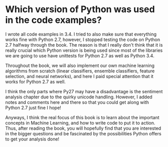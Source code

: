 # Which version of Python was used in the code examples?

I wrote all code examples in 3.4. I tried to also make sure that everything works fine
with Python 2.7, however, I stopped testing the code on Python 2.7 halfway through the
book. The reason is that I really don't think that it is really crucial which Python
version is being used since most of the libraries we are going to use have unittests
for Python 2.7 as well as Python 3.4.

Throughout the book, we will also implement our own machine learning algorithms from scratch
(linear classifiers, ensemble classifiers, feature selection, and neural networks), and here I paid
special attention that it works for Python 2.7 as well.

I think the only parts where Py27 may have a disadvantage is the sentiment analysis chapter
due to the quirky unicode handling. However, I added notes and comments here and there so
that you could get along with Python 2.7 just fine I hope!

Anyways, I think the real focus of this book is to learn about the important concepts in Machine Learning,
and how to write code to put it to action. Thus, after reading the book, you will hopefully find that
you are interested in the bigger questions and be fascinated by the possibilities Python offers to get your
analysis done!
